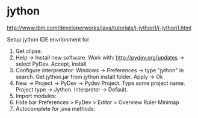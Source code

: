 jython
======
http://www.ibm.com/developerworks/java/tutorials/j-jython1/j-jython1.html

Setup jython IDE envrionment for

1. Get clipse.
2. Help -> Install new software. Work with: http://pydev.org/updates -> select PyDev. Accept, install.
3. Configure interpretator: Windows -> Preferences -> type "jython" in search. Get jython.jar from jython install folder. Apply -> Ok
4. New -> Project -> PyDev -> Pydev Project. Type some project name. Project type -> Jython. Interpreter -> Default.
5. Import modules:
6. Hide bar Preferences > PyDev > Editor > Overview Ruler Minimap
7. Autocomplete for java methods:
